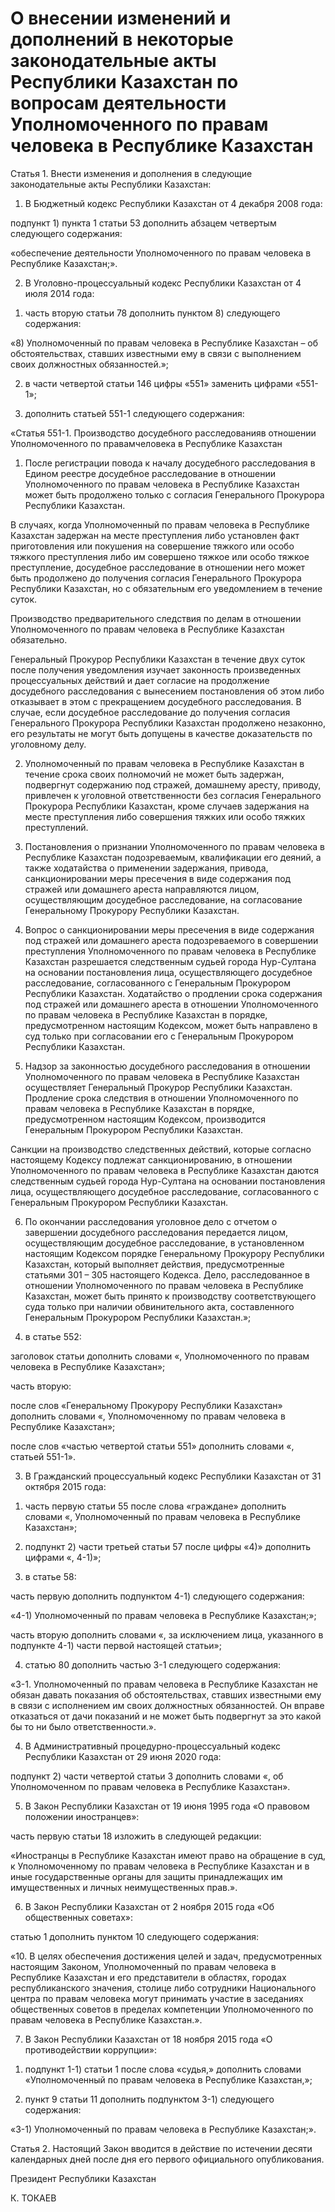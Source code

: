 # О внесении изменений и дополнений в некоторые  законодательные акты Республики Казахстан  по вопросам деятельности Уполномоченного        по правам человека в Республике Казахстан 

Статья 1. Внести изменения и дополнения в следующие законодательные акты Республики Казахстан:

1. В Бюджетный кодекс Республики Казахстан от 4 декабря 2008 года:

подпункт 1) пункта 1 статьи 53 дополнить абзацем четвертым следующего содержания:

«обеспечение деятельности Уполномоченного по правам человека в Республике Казахстан;».

2. В Уголовно-процессуальный кодекс Республики Казахстан от 4 июля 2014 года:

1) часть вторую статьи 78 дополнить пунктом 8) следующего содержания:

«8) Уполномоченный по правам человека в Республике Казахстан – об обстоятельствах, ставших известными ему в связи с выполнением своих должностных обязанностей.»;

2) в части четвертой статьи 146 цифры «551» заменить цифрами «551-1»;

3) дополнить статьей 551-1 следующего содержания:

«Статья 551-1. Производство досудебного расследованияв отношении Уполномоченного по правамчеловека в Республике Казахстан

1. После регистрации повода к началу досудебного расследования в Едином реестре досудебное расследование в отношении Уполномоченного по правам человека в Республике Казахстан может быть продолжено только с согласия Генерального Прокурора Республики Казахстан.

В случаях, когда Уполномоченный по правам человека в Республике Казахстан задержан на месте преступления либо установлен факт приготовления или покушения на совершение тяжкого или особо тяжкого преступления либо им совершено тяжкое или особо тяжкое преступление, досудебное расследование в отношении него может быть продолжено до получения согласия Генерального Прокурора Республики Казахстан, но с обязательным его уведомлением в течение суток.

Производство предварительного следствия по делам в отношении Уполномоченного по правам человека в Республике Казахстан обязательно.

Генеральный Прокурор Республики Казахстан в течение двух суток после получения уведомления изучает законность произведенных процессуальных действий и дает согласие на продолжение досудебного расследования с вынесением постановления об этом либо отказывает в этом с прекращением досудебного расследования. В случае, если досудебное расследование до получения согласия Генерального Прокурора Республики Казахстан продолжено незаконно, его результаты не могут быть допущены в качестве доказательств по уголовному делу.

2. Уполномоченный по правам человека в Республике Казахстан в течение срока своих полномочий не может быть задержан, подвергнут содержанию под стражей, домашнему аресту, приводу, привлечен к уголовной ответственности без согласия Генерального Прокурора Республики Казахстан, кроме случаев задержания на месте преступления либо совершения тяжких или особо тяжких преступлений.

3. Постановления о признании Уполномоченного по правам человека в Республике Казахстан подозреваемым, квалификации его деяний, а также ходатайства о применении задержания, привода, санкционировании меры пресечения в виде содержания под стражей или домашнего ареста направляются лицом, осуществляющим досудебное расследование, на согласование Генеральному Прокурору Республики Казахстан.

4. Вопрос о санкционировании меры пресечения в виде содержания под стражей или домашнего ареста подозреваемого в совершении преступления Уполномоченного по правам человека в Республике Казахстан разрешается следственным судьей города Нур-Султана на основании постановления лица, осуществляющего досудебное расследование, согласованного с Генеральным Прокурором Республики Казахстан. Ходатайство о продлении срока содержания под стражей или домашнего ареста в отношении Уполномоченного по правам человека в Республике Казахстан в порядке, предусмотренном настоящим Кодексом, может быть направлено в суд только при согласовании его c Генеральным Прокурором Республики Казахстан.

5. Надзор за законностью досудебного расследования в отношении Уполномоченного по правам человека в Республике Казахстан осуществляет Генеральный Прокурор Республики Казахстан. Продление срока следствия в отношении Уполномоченного по правам человека в Республике Казахстан в порядке, предусмотренном настоящим Кодексом, производится Генеральным Прокурором Республики Казахстан.

Санкции на производство следственных действий, которые согласно настоящему Кодексу подлежат санкционированию, в отношении Уполномоченного по правам человека в Республике Казахстан даются следственным судьей города Нур-Султана на основании постановления лица, осуществляющего досудебное расследование, согласованного с Генеральным Прокурором Республики Казахстан.

6. По окончании расследования уголовное дело с отчетом о завершении досудебного расследования передается лицом, осуществляющим досудебное расследование, в установленном настоящим Кодексом порядке Генеральному Прокурору Республики Казахстан, который выполняет действия, предусмотренные статьями 301 – 305 настоящего Кодекса. Дело, расследованное в отношении Уполномоченного по правам человека в Республике Казахстан, может быть принято к производству соответствующего суда только при наличии обвинительного акта, составленного Генеральным Прокурором Республики Казахстан.»;

4) в статье 552:

заголовок статьи дополнить словами «, Уполномоченного по правам человека в Республике Казахстан»;

часть вторую:

после слов «Генеральному Прокурору Республики Казахстан» дополнить словами «, Уполномоченному по правам человека в Республике Казахстан»;

после слов «частью четвертой статьи 551» дополнить словами «, статьей 551-1».

3. В Гражданский процессуальный кодекс Республики Казахстан от 31 октября 2015 года:

1) часть первую статьи 55 после слова «граждане» дополнить словами «, Уполномоченный по правам человека в Республике Казахстан»;

2) подпункт 2) части третьей статьи 57 после цифры «4)» дополнить цифрами «, 4-1)»;

3) в статье 58:

часть первую дополнить подпунктом 4-1) следующего содержания:

«4-1) Уполномоченный по правам человека в Республике Казахстан;»;

часть вторую дополнить словами «, за исключением лица, указанного в подпункте 4-1) части первой настоящей статьи»;

4) статью 80 дополнить частью 3-1 следующего содержания:

«3-1. Уполномоченный по правам человека в Республике Казахстан не обязан давать показания об обстоятельствах, ставших известными ему в связи с исполнением им своих должностных обязанностей. Он вправе отказаться от дачи показаний и не может быть подвергнут за это какой бы то ни было ответственности.».

4. В Aдминистративный процедурно-процессуальный кодекс Республики Казахстан от 29 июня 2020 года:

подпункт 2) части четвертой статьи 3 дополнить словами «, об Уполномоченном по правам человека в Республике Казахстан».

5. В Закон Республики Казахстан от 19 июня 1995 года «О правовом положении иностранцев»:

часть первую статьи 18 изложить в следующей редакции:

«Иностранцы в Республике Казахстан имеют право на обращение в суд, к Уполномоченному по правам человека в Республике Казахстан и в иные государственные органы для защиты принадлежащих им имущественных и личных неимущественных прав.».

6. В Закон Республики Казахстан от 2 ноября 2015 года «Об общественных советах»:

статью 1 дополнить пунктом 10 следующего содержания:

«10. В целях обеспечения достижения целей и задач, предусмотренных настоящим Законом, Уполномоченный по правам человека в Республике Казахстан и его представители в областях, городах республиканского значения, столице либо сотрудники Национального центра по правам человека могут принимать участие в заседаниях общественных советов в пределах компетенции Уполномоченного по правам человека в Республике Казахстан.».

7. В Закон Республики Казахстан от 18 ноября 2015 года «О противодействии коррупции»:

1) подпункт 1-1) статьи 1 после слова «судья,» дополнить словами «Уполномоченный по правам человека в Республике Казахстан,»;

2) пункт 9 статьи 11 дополнить подпунктом 3-1) следующего содержания:

«3-1) Уполномоченный по правам человека в Республике Казахстан;».

Статья 2. Настоящий Закон вводится в действие по истечении десяти календарных дней после дня его первого официального опубликования.

Президент Республики Казахстан

К. ТОКАЕВ

